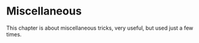 # Miscellaneous

This chapter is about miscellaneous tricks, very useful, but used just a few times.

